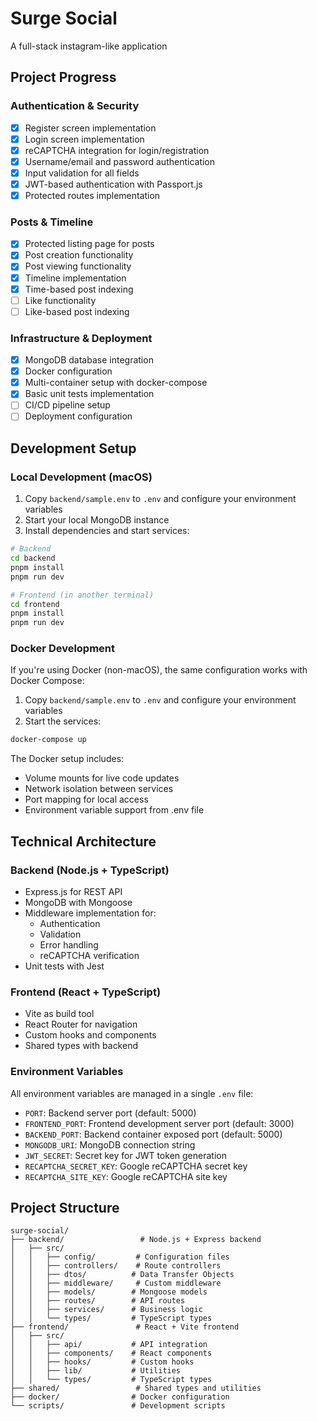 # Surge Social

A full-stack instagram-like application

## Project Progress

### Authentication & Security
- [x] Register screen implementation
- [x] Login screen implementation
- [x] reCAPTCHA integration for login/registration
- [x] Username/email and password authentication
- [x] Input validation for all fields
- [x] JWT-based authentication with Passport.js
- [x] Protected routes implementation

### Posts & Timeline
- [x] Protected listing page for posts
- [x] Post creation functionality
- [x] Post viewing functionality
- [x] Timeline implementation
- [x] Time-based post indexing
- [ ] Like functionality
- [ ] Like-based post indexing

### Infrastructure & Deployment
- [x] MongoDB database integration
- [x] Docker configuration
- [x] Multi-container setup with docker-compose
- [x] Basic unit tests implementation
- [ ] CI/CD pipeline setup
- [ ] Deployment configuration

## Development Setup

### Local Development (macOS)
1. Copy `backend/sample.env` to `.env` and configure your environment variables
2. Start your local MongoDB instance
3. Install dependencies and start services:
```bash
# Backend
cd backend
pnpm install
pnpm run dev

# Frontend (in another terminal)
cd frontend
pnpm install
pnpm run dev
```

### Docker Development
If you're using Docker (non-macOS), the same configuration works with Docker Compose:

1. Copy `backend/sample.env` to `.env` and configure your environment variables
2. Start the services:
```bash
docker-compose up
```

The Docker setup includes:
- Volume mounts for live code updates
- Network isolation between services
- Port mapping for local access
- Environment variable support from .env file

## Technical Architecture

### Backend (Node.js + TypeScript)
- Express.js for REST API
- MongoDB with Mongoose
- Middleware implementation for:
  - Authentication
  - Validation
  - Error handling
  - reCAPTCHA verification
- Unit tests with Jest

### Frontend (React + TypeScript)
- Vite as build tool
- React Router for navigation
- Custom hooks and components
- Shared types with backend

### Environment Variables
All environment variables are managed in a single `.env` file:
- `PORT`: Backend server port (default: 5000)
- `FRONTEND_PORT`: Frontend development server port (default: 3000)
- `BACKEND_PORT`: Backend container exposed port (default: 5000)
- `MONGODB_URI`: MongoDB connection string
- `JWT_SECRET`: Secret key for JWT token generation
- `RECAPTCHA_SECRET_KEY`: Google reCAPTCHA secret key
- `RECAPTCHA_SITE_KEY`: Google reCAPTCHA site key

## Project Structure
```
surge-social/
├── backend/                 # Node.js + Express backend
│   ├── src/
│   │   ├── config/         # Configuration files
│   │   ├── controllers/    # Route controllers
│   │   ├── dtos/          # Data Transfer Objects
│   │   ├── middleware/     # Custom middleware
│   │   ├── models/        # Mongoose models
│   │   ├── routes/        # API routes
│   │   ├── services/      # Business logic
│   │   └── types/         # TypeScript types
├── frontend/               # React + Vite frontend
│   ├── src/
│   │   ├── api/           # API integration
│   │   ├── components/    # React components
│   │   ├── hooks/         # Custom hooks
│   │   ├── lib/           # Utilities
│   │   └── types/         # TypeScript types
├── shared/                 # Shared types and utilities
├── docker/                # Docker configuration
└── scripts/               # Development scripts
